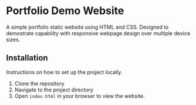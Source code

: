 # Portfolio Demo Website

A simple portfolio static website using HTML and CSS. Designed to demostrate capability with responsive webpage design over multiple device sizes. 

## Installation

Instructions on how to set up the project locally.

1. Clone the repository
2. Navigate to the project directory
3. Open `index.html` in your browser to view the website.